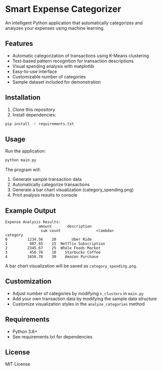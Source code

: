 # Smart Expense Categorizer

An intelligent Python application that automatically categorizes and analyzes your expenses using machine learning.

## Features

- Automatic categorization of transactions using K-Means clustering
- Text-based pattern recognition for transaction descriptions
- Visual spending analysis with matplotlib
- Easy-to-use interface
- Customizable number of categories
- Sample dataset included for demonstration

## Installation

1. Clone this repository
2. Install dependencies:
```bash
pip install -r requirements.txt
```

## Usage

Run the application:
```bash
python main.py
```

The program will:
1. Generate sample transaction data
2. Automatically categorize transactions
3. Generate a bar chart visualization (category_spending.png)
4. Print analysis results to console

## Example Output

```text
Expense Analysis Results:
               amount       description
                sum count                <lambda>
category                                
0         1234.56    20       Uber Ride
1          987.65    15  Netflix Subscription
2         2345.67    25  Whole Foods Market
3          456.78    10    Starbucks Coffee
4         3456.78    30    Amazon Purchase
```

A bar chart visualization will be saved as `category_spending.png`.

## Customization

- Adjust number of categories by modifying `n_clusters` in `main.py`
- Add your own transaction data by modifying the sample data structure
- Customize visualization styles in the `analyze_categories` method

## Requirements

- Python 3.8+
- See requirements.txt for dependencies

## License

MIT License
